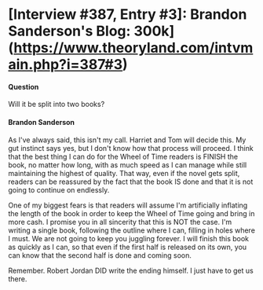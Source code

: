 # [Interview #387, Entry #3]: Brandon Sanderson's Blog: 300k](https://www.theoryland.com/intvmain.php?i=387#3)

#### Question

Will it be split into two books?

#### Brandon Sanderson

As I've always said, this isn't my call. Harriet and Tom will decide this. My gut instinct says yes, but I don't know how that process will proceed. I think that the best thing I can do for the Wheel of Time readers is FINISH the book, no matter how long, with as much speed as I can manage while still maintaining the highest of quality. That way, even if the novel gets split, readers can be reassured by the fact that the book IS done and that it is not going to continue on endlessly.

One of my biggest fears is that readers will assume I'm artificially inflating the length of the book in order to keep the Wheel of Time going and bring in more cash. I promise you in all sincerity that this is NOT the case. I'm writing a single book, following the outline where I can, filling in holes where I must. We are not going to keep you juggling forever. I will finish this book as quickly as I can, so that even if the first half is released on its own, you can know that the second half is done and coming soon.

Remember. Robert Jordan DID write the ending himself. I just have to get us there.

